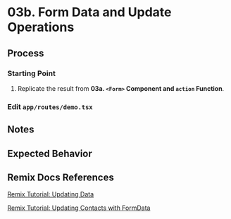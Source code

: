 # 03b. Form Data and Update Operations

## Process

### Starting Point

1. Replicate the result from **03a. `<Form>` Component and `action` Function**.

### Edit `app/routes/demo.tsx`

## Notes

## Expected Behavior

## Remix Docs References

[Remix Tutorial: Updating Data](https://remix.run/docs/en/main/start/tutorial#updating-data)

[Remix Tutorial: Updating Contacts with FormData](https://remix.run/docs/en/main/start/tutorial#updating-contacts-with-formdata)
